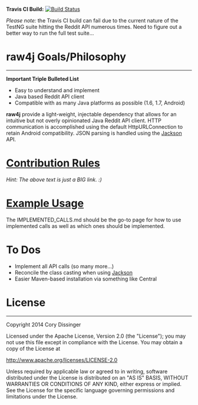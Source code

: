 **Travis CI Build:** [![Build Status](https://travis-ci.org/corydissinger/raw4j.png)](https://travis-ci.org/corydissinger/raw4j)

*Please note:* the Travis CI build can fail due to the current nature of the TestNG suite hitting the Reddit API numerous times. Need to figure out a better way to run the full test suite...

# raw4j Goals/Philosophy
______________
**Important Triple Bulleted List**

- Easy to understand and implement
- Java based Reddit API client
- Compatible with as many Java platforms as possible (1.6, 1.7, Android)

**raw4j** provide a light-weight, injectable dependency that allows for an intuitive but not overly opinionated Java Reddit API client. HTTP communication is accomplished using the default HttpURLConnection to retain Android compatibility. JSON parsing is handled using the [Jackson](https://github.com/FasterXML/jackson) API.

# [Contribution Rules](https://github.com/corydissinger/raw4j/blob/master/CONTRIBUTION_RULES.md)

*Hint: The above text is just a BIG link. :)*

# [Example Usage](https://github.com/corydissinger/raw4j/blob/master/IMPLEMENTED_CALLS.md)

The IMPLEMENTED_CALLS.md should be the go-to page for how to use implemented calls as well as which ones should be implemented.

# To Dos
- Implement all API calls (so many more...)
- Reconcile the class casting when using [Jackson](https://github.com/corydissinger/raw4j/blob/master/src/main/java/com/cd/reddit/json/jackson/RedditJsonParser.java)
- Easier Maven-based installation via something like Central



# License
______________
Copyright 2014 Cory Dissinger

Licensed under the Apache License, Version 2.0 (the "License");
you may not use this file except in compliance with the License.
You may obtain a copy of the License at 

http://www.apache.org/licenses/LICENSE-2.0

Unless required by applicable law or agreed to in writing, software distributed under the License is distributed on an "AS IS" BASIS,
WITHOUT WARRANTIES OR CONDITIONS OF ANY KIND, either express or implied. See the License for the specific language governing permissions and limitations under the License.




